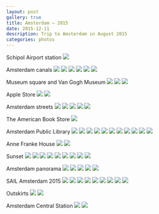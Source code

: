 ```yaml
---
layout: post
gallery: true
title: Amsterdam – 2015
date: 2015-12-11
description: Trip to Amsterdam in August 2015
categories: photos
---
```


Schipol Airport station
![](/images/2015/amsterdam/AMS_001.jpg)

Amsterdam canals
![](/images/2015/amsterdam/AMS_002.jpg)
![](/images/2015/amsterdam/AMS_003.jpg)
![](/images/2015/amsterdam/AMS_004.jpg)
![](/images/2015/amsterdam/AMS_005.jpg)
![](/images/2015/amsterdam/AMS_011.jpg)
![](/images/2015/amsterdam/AMS_010.jpg)

Museum square and Van Gogh Museum
![](/images/2015/amsterdam/AMS_006.jpg)
![](/images/2015/amsterdam/AMS_009.jpg)
![](/images/2015/amsterdam/AMS_007.jpg)

Apple Store
![](/images/2015/amsterdam/AMS_015.jpg)
![](/images/2015/amsterdam/AMS_016.jpg)

Amsterdam streets
![](/images/2015/amsterdam/AMS_008.jpg)
![](/images/2015/amsterdam/AMS_012.jpg)
![](/images/2015/amsterdam/AMS_013.jpg)
![](/images/2015/amsterdam/AMS_017.jpg)
![](/images/2015/amsterdam/AMS_018.jpg)

The American Book Store
![](/images/2015/amsterdam/AMS_019.jpg)

Amsterdam Public Library
![](/images/2015/amsterdam/AMS_020.jpg)
![](/images/2015/amsterdam/AMS_021.jpg)
![](/images/2015/amsterdam/AMS_022.jpg)
![](/images/2015/amsterdam/AMS_023.jpg)
![](/images/2015/amsterdam/AMS_024.jpg)
![](/images/2015/amsterdam/AMS_025.jpg)
![](/images/2015/amsterdam/AMS_026.jpg)
![](/images/2015/amsterdam/AMS_027.jpg)
![](/images/2015/amsterdam/AMS_030.jpg)
![](/images/2015/amsterdam/AMS_029.jpg)
![](/images/2015/amsterdam/AMS_028.jpg)

Anne Franke House
![](/images/2015/amsterdam/AMS_032.jpg)
![](/images/2015/amsterdam/AMS_033.jpg)

Sunset
![](/images/2015/amsterdam/AMS_035.jpg)
![](/images/2015/amsterdam/AMS_036.jpg)
![](/images/2015/amsterdam/AMS_038.jpg)
![](/images/2015/amsterdam/AMS_039.jpg)
![](/images/2015/amsterdam/AMS_040.jpg)
![](/images/2015/amsterdam/AMS_041.jpg)
![](/images/2015/amsterdam/AMS_042.jpg)
![](/images/2015/amsterdam/AMS_043.jpg)
![](/images/2015/amsterdam/AMS_034.jpg)

Amsterdam panorama
![](/images/2015/amsterdam/AMS_044.jpg)
![](/images/2015/amsterdam/AMS_046.jpg)
![](/images/2015/amsterdam/AMS_047.jpg)
![](/images/2015/amsterdam/AMS_048.jpg)
![](/images/2015/amsterdam/AMS_049.jpg)

SAIL Amsterdam 2015
![](/images/2015/amsterdam/AMS_045.jpg)
![](/images/2015/amsterdam/AMS_051.jpg)
![](/images/2015/amsterdam/AMS_052.jpg)
![](/images/2015/amsterdam/AMS_053.jpg)
![](/images/2015/amsterdam/AMS_054.jpg)
![](/images/2015/amsterdam/AMS_055.jpg)
![](/images/2015/amsterdam/AMS_056.jpg)
![](/images/2015/amsterdam/AMS_057.jpg)
![](/images/2015/amsterdam/AMS_050.jpg)

Outskirts
![](/images/2015/amsterdam/AMS_058.jpg)
![](/images/2015/amsterdam/AMS_059.jpg)

Amsterdam Central Station
![](/images/2015/amsterdam/AMS_060.jpg)
![](/images/2015/amsterdam/AMS_061.jpg)
